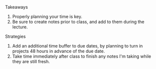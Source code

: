 Takeaways
1. Properly planning your time is key.
2. Be sure to create notes prior to class, and add to them during the lecture.

Strategies
1. Add an additional time buffer to due dates, by planning to turn in projects 48 hours in advance of the due date.
2. Take time immediately after class to finish any notes I'm taking while they are still fresh. 
